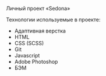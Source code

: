 Личный проект «Sedona»

Технологии используемые в проекте:

- Адаптивная верстка
- HTML
- CSS (SCSS)
- Git
- Javascript
- Adobe Photoshop
- БЭМ
